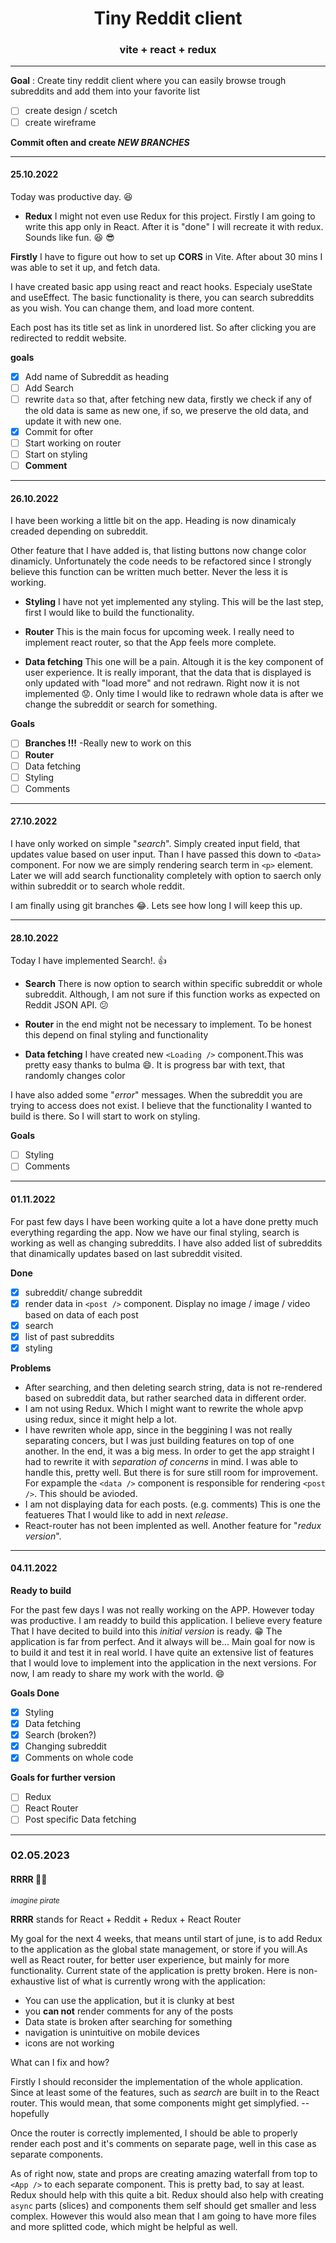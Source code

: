 # <center>Tiny Reddit client</center>
### <center>vite + react + redux</center>
---
**Goal** : Create tiny reddit client where you can easily browse trough subreddits and add them into your favorite list

- [ ] create design / scetch
- [ ] create wireframe

**Commit often and create *NEW BRANCHES***

---
#### 25.10.2022

Today was productive day. :satisfied:

- **Redux**
  I might not even use Redux for this project. Firstly I am going to write this app only in React. After it is "done" I will recreate it with redux. Sounds like fun. :laughing: :sunglasses:

**Firstly** I have to figure out how to set up **CORS** in Vite. After about 30 mins I was able to set it up, and fetch data.

I have created basic app using react and react hooks. Especialy useState and useEffect.
The basic functionality is there, you can search subreddits as you wish. You can change them, and load more content.

Each post has its title set as link in unordered list. So after clicking you are redirected to reddit website.

**goals**
- [x] Add name of Subreddit as heading
- [ ] Add Search
- [ ] rewrite <code>data</code> so that, after fetching new data, firstly we check if any of the old data is same as new one, if so, we preserve the old data, and update it with new one.
- [x] Commit for ofter
- [ ] Start working on router
- [ ] Start on styling
- [ ] **Comment**

---
#### 26.10.2022

I have been working a little bit on the app. Heading is now dinamicaly creaded depending on subreddit.

Other feature that I have added is, that listing buttons now change color dinamicly. Unfortunately the code needs to be refactored since I strongly believe this function can be written much better. Never the less it is working.

- **Styling**
  I have not yet implemented any styling. This will be the last step, first I would like to build the functionality.

- **Router**
  This is the main focus for upcoming week. I really need to implement react router, so that the App feels more complete. 

- **Data fetching**
  This one will be a pain. Altough it is the key component of user experience. It is really imporant, that the data that is displayed is only updated with "load more" and not redrawn. Right now it is not implemented :worried:. Only time I would like to redrawn whole data is after we change the subreddit or search for something.

**Goals**
- [ ] **Branches !!!** -Really new to work on this
- [ ] **Router**
- [ ] Data fetching
- [ ] Styling
- [ ] Comments

---
#### 27.10.2022

I have only worked on simple "*search*". Simply created input field, that updates value based on user input. Than I have passed this down to `<Data>` component. For now we are simply rendering search term in `<p>` element. Later we will add search functionality completely with option to saerch only within subreddit or to search whole reddit.

I am finally using git branches :joy:. Lets see how long I will keep this up. 

---
#### 28.10.2022
Today I have implemented Search!. :thumbsup:

- **Search**
There is now option to search within specific subreddit or whole subreddit. Although, I am not sure if this function works as expected on Reddit JSON API. :confused:

- **Router** 
  in the end might not be necessary to implement. To be honest this depend on final styling and functionality

- **Data fetching** 
 I have created new `<Loading />` component.This was pretty easy thanks to bulma :smile:. It is progress bar with text, that randomly changes color

I have also added some "*error*" messages. When the subreddit you are trying to access does not exist. I believe that the functionality I wanted to build is there. So I will start to work on styling.

**Goals**

- [ ] Styling
- [ ] Comments

---
#### 01.11.2022
For past few days I have been working quite a lot a have done pretty much everything regarding the app. Now we have our final styling, search is working as well as changing subreddits. I have also added list of subreddits that dinamically updates based on last subreddit visited.

**Done**
- [x] subreddit/ change subreddit
- [x] render data in `<post />` component. Display no image / image / video based on data of each post
- [x] search
- [x] list of past subreddits
- [x] styling

**Problems**
- After searching, and then deleting search string, data is not re-rendered based on subreddit data, but rather searched data in different order.
- I am not using Redux. Which I might want to rewrite the whole apvp using redux, since it might help a lot.
- I have rewriten whole app, since in the beggining I was not really separating concers, but I was just building features on top of one another. In the end, it was a big mess. In order to get the app straight I had to rewrite it with *separation of concerns* in mind. I was able to handle this, pretty well. But there is for sure still room for improvement. For expample the `<data />` component is responsible for rendering `<post />`. This should be avioded.
- I am not displaying data for each posts. (e.g. comments) This is one the featueres That I would like to add in next *release*.
- React-router has not been implented as well. Another feature for "*redux version*".

---

#### 04.11.2022

**Ready to build**

For the past few days I was not really working on the APP. However today was productive. I am readdy to build this application. I believe every feature That I have decited to build into this *initial version* is ready. :grin:
The application is far from perfect. And it always will be... Main goal for now is to build it and test it in real world. I have quite an extensive list of features that I would love to implement into the application in the next versions. For now, I am ready to share my work with the world. :smile:

**Goals Done**
- [x] Styling
- [x] Data fetching
- [x] Search (broken?)
- [x] Changing subreddit
- [x] Comments on whole code

**Goals for further version**
- [ ] Redux
- [ ] React Router
- [ ] Post specific Data fetching

---

### 02.05.2023

#### RRRR 🏴‍☠️
<sup>*imagine pirate*</sup>


**RRRR** stands for React + Reddit + Redux + React Router

My goal for the next 4 weeks, that means until start of june, is to add Redux to the application as the global state management, or store if you will.As well as React router, for better user experience, but mainly for more functionality.
Current state of the application is pretty broken. Here is non-exhaustive list of what is currently wrong with the application:

- You can use the application, but it is clunky at best
- you **can not** render comments for any of the posts
- Data state is broken after searching for something
- navigation is unintuitive on mobile devices
- icons are not working

What can I fix and how?

Firstly I should reconsider the implementation of the whole application. Since at least some of the features, such as _search_ are built in to the React router.
This would mean, that some components might get simplyfied. --hopefully

Once the router is correctly implemented, I should be able to properly render each post and it's comments on separate page, well in this case as separate components.

As of right now, state and props are creating amazing waterfall from top to `<App />` to each separate component. This is pretty bad, to say at least. Redux should help with this quite a bit.
Redux should also help with creating `async` parts (slices) and components them self should get smaller and less complex. However this would also mean that I am going to have more files and more splitted code,
which might be helpful as well.
